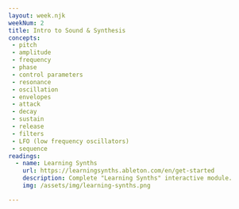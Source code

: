 ```yaml
---
layout: week.njk
weekNum: 2
title: Intro to Sound & Synthesis 
concepts: 
 - pitch 
 - amplitude
 - frequency
 - phase 
 - control parameters
 - resonance
 - oscillation
 - envelopes
 - attack
 - decay
 - sustain
 - release
 - filters
 - LFO (low frequency oscillators)
 - sequence
readings:
  - name: Learning Synths
    url: https://learningsynths.ableton.com/en/get-started
    description: Complete "Learning Synths" interactive module.
    img: /assets/img/learning-synths.png

---
```

